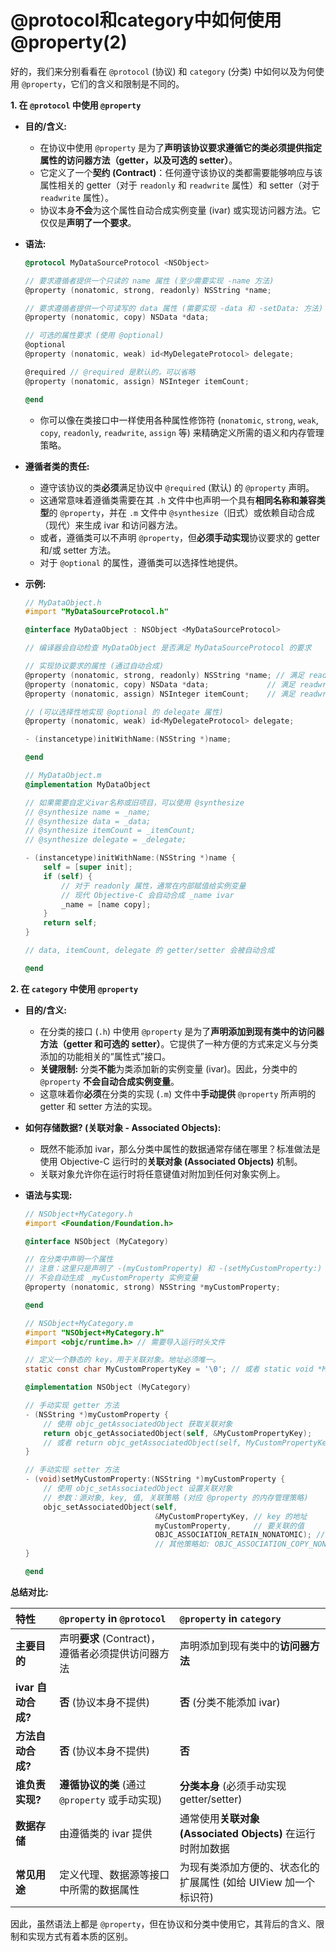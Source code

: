 # @protocol和category中如何使用@property(2)

好的，我们来分别看看在 `@protocol` (协议) 和 `category` (分类) 中如何以及为何使用 `@property`，它们的含义和限制是不同的。

**1. 在 `@protocol` 中使用 `@property`**

*   **目的/含义:**
    *   在协议中使用 `@property` 是为了**声明该协议要求遵循它的类必须提供指定属性的访问器方法（getter，以及可选的 setter）**。
    *   它定义了一个**契约 (Contract)**：任何遵守该协议的类都需要能够响应与该属性相关的 getter（对于 `readonly` 和 `readwrite` 属性）和 setter（对于 `readwrite` 属性）。
    *   协议本身**不会**为这个属性自动合成实例变量 (ivar) 或实现访问器方法。它仅仅是**声明了一个要求**。

*   **语法:**
    ```objectivec
    @protocol MyDataSourceProtocol <NSObject>
    
    // 要求遵循者提供一个只读的 name 属性 (至少需要实现 -name 方法)
    @property (nonatomic, strong, readonly) NSString *name;
    
    // 要求遵循者提供一个可读写的 data 属性 (需要实现 -data 和 -setData: 方法)
    @property (nonatomic, copy) NSData *data;
    
    // 可选的属性要求 (使用 @optional)
    @optional
    @property (nonatomic, weak) id<MyDelegateProtocol> delegate;
    
    @required // @required 是默认的，可以省略
    @property (nonatomic, assign) NSInteger itemCount;
    
    @end
    ```
    *   你可以像在类接口中一样使用各种属性修饰符 (`nonatomic`, `strong`, `weak`, `copy`, `readonly`, `readwrite`, `assign` 等) 来精确定义所需的语义和内存管理策略。

*   **遵循者类的责任:**
    *   遵守该协议的类**必须**满足协议中 `@required` (默认) 的 `@property` 声明。
    *   这通常意味着遵循类需要在其 `.h` 文件中也声明一个具有**相同名称和兼容类型**的 `@property`，并在 `.m` 文件中 `@synthesize`（旧式）或依赖自动合成（现代）来生成 ivar 和访问器方法。
    *   或者，遵循类可以不声明 `@property`，但**必须手动实现**协议要求的 getter 和/或 setter 方法。
    *   对于 `@optional` 的属性，遵循类可以选择性地提供。

*   **示例:**
    ```objectivec
    // MyDataObject.h
    #import "MyDataSourceProtocol.h"
    
    @interface MyDataObject : NSObject <MyDataSourceProtocol>
    
    // 编译器会自动检查 MyDataObject 是否满足 MyDataSourceProtocol 的要求
    
    // 实现协议要求的属性 (通过自动合成)
    @property (nonatomic, strong, readonly) NSString *name; // 满足 readonly name 要求
    @property (nonatomic, copy) NSData *data;             // 满足 readwrite data 要求
    @property (nonatomic, assign) NSInteger itemCount;    // 满足 readwrite itemCount 要求
    
    // (可以选择性地实现 @optional 的 delegate 属性)
    @property (nonatomic, weak) id<MyDelegateProtocol> delegate;
    
    - (instancetype)initWithName:(NSString *)name;
    
    @end
    
    // MyDataObject.m
    @implementation MyDataObject
    
    // 如果需要自定义ivar名称或旧项目，可以使用 @synthesize
    // @synthesize name = _name;
    // @synthesize data = _data;
    // @synthesize itemCount = _itemCount;
    // @synthesize delegate = _delegate;
    
    - (instancetype)initWithName:(NSString *)name {
        self = [super init];
        if (self) {
            // 对于 readonly 属性，通常在内部赋值给实例变量
            // 现代 Objective-C 会自动合成 _name ivar
            _name = [name copy];
        }
        return self;
    }
    
    // data, itemCount, delegate 的 getter/setter 会被自动合成
    
    @end
    ```

**2. 在 `category` 中使用 `@property`**

*   **目的/含义:**
    *   在分类的接口 (`.h`) 中使用 `@property` 是为了**声明添加到现有类中的访问器方法（getter 和可选的 setter）**。它提供了一种方便的方式来定义与分类添加的功能相关的“属性式”接口。
    *   **关键限制:** 分类**不能**为类添加新的实例变量 (ivar)。因此，分类中的 `@property` **不会自动合成实例变量**。
    *   这意味着你**必须**在分类的实现 (`.m`) 文件中**手动提供** `@property` 所声明的 getter 和 setter 方法的实现。

*   **如何存储数据? (关联对象 - Associated Objects):**
    *   既然不能添加 ivar，那么分类中属性的数据通常存储在哪里？标准做法是使用 Objective-C 运行时的**关联对象 (Associated Objects)** 机制。
    *   关联对象允许你在运行时将任意键值对附加到任何对象实例上。

*   **语法与实现:**
    ```objectivec
    // NSObject+MyCategory.h
    #import <Foundation/Foundation.h>
    
    @interface NSObject (MyCategory)
    
    // 在分类中声明一个属性
    // 注意：这里只是声明了 -(myCustomProperty) 和 -(setMyCustomProperty:) 方法
    // 不会自动生成 _myCustomProperty 实例变量
    @property (nonatomic, strong) NSString *myCustomProperty;
    
    @end
    
    // NSObject+MyCategory.m
    #import "NSObject+MyCategory.h"
    #import <objc/runtime.h> // 需要导入运行时头文件
    
    // 定义一个静态的 key，用于关联对象。地址必须唯一。
    static const char MyCustomPropertyKey = '\0'; // 或者 static void *MyCustomPropertyKey = &MyCustomPropertyKey;
    
    @implementation NSObject (MyCategory)
    
    // 手动实现 getter 方法
    - (NSString *)myCustomProperty {
        // 使用 objc_getAssociatedObject 获取关联对象
        return objc_getAssociatedObject(self, &MyCustomPropertyKey);
        // 或者 return objc_getAssociatedObject(self, MyCustomPropertyKey); if using void* key
    }
    
    // 手动实现 setter 方法
    - (void)setMyCustomProperty:(NSString *)myCustomProperty {
        // 使用 objc_setAssociatedObject 设置关联对象
        // 参数：源对象, key, 值, 关联策略 (对应 @property 的内存管理策略)
        objc_setAssociatedObject(self,
                                 &MyCustomPropertyKey, // key 的地址
                                 myCustomProperty,     // 要关联的值
                                 OBJC_ASSOCIATION_RETAIN_NONATOMIC); // 对应 strong, nonatomic
                                 // 其他策略如: OBJC_ASSOCIATION_COPY_NONATOMIC, OBJC_ASSOCIATION_ASSIGN, etc.
    }
    
    @end
    ```

**总结对比:**

| 特性               | `@property` in `@protocol`                        | `@property` in `category`                                    |
| :----------------- | :------------------------------------------------ | :----------------------------------------------------------- |
| **主要目的**       | 声明**要求** (Contract)，遵循者必须提供访问器方法 | 声明添加到现有类中的**访问器方法**                           |
| **ivar 自动合成?** | **否** (协议本身不提供)                           | **否** (分类不能添加 ivar)                                   |
| **方法自动合成?**  | **否** (协议本身不提供)                           | **否**                                                       |
| **谁负责实现?**    | **遵循协议的类** (通过 ` @property` 或手动实现)   | **分类本身** (必须手动实现 getter/setter)                    |
| **数据存储**       | 由遵循类的 ivar 提供                              | 通常使用**关联对象 (Associated Objects)** 在运行时附加数据   |
| **常见用途**       | 定义代理、数据源等接口中所需的数据属性            | 为现有类添加方便的、状态化的扩展属性 (如给 UIView 加一个标识符) |

因此，虽然语法上都是 `@property`，但在协议和分类中使用它，其背后的含义、限制和实现方式有着本质的区别。